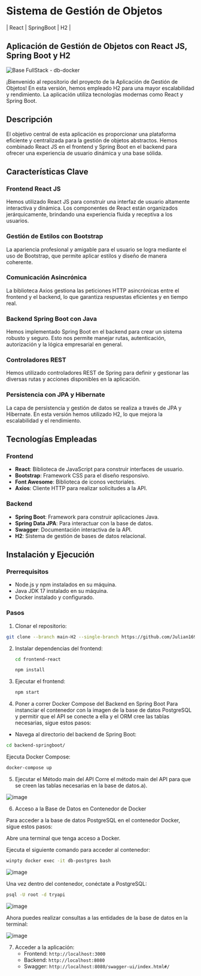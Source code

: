# Sistema de Gestión de Objetos 
| React | SpringBoot | H2 |

## Aplicación de Gestión de Objetos con React JS, Spring Boot y H2

![Base FullStack - db-docker](https://github.com/Julian1699/Base-React-SpringBoot/assets/114323630/86f9361b-84a8-4b19-a0a6-70d41884b8d7)

¡Bienvenido al repositorio del proyecto de la Aplicación de Gestión de Objetos! En esta versión, hemos empleado H2 para una mayor escalabilidad y rendimiento. La aplicación utiliza tecnologías modernas como React y Spring Boot.

## Descripción

El objetivo central de esta aplicación es proporcionar una plataforma eficiente y centralizada para la gestión de objetos abstractos. Hemos combinado React JS en el frontend y Spring Boot en el backend para ofrecer una experiencia de usuario dinámica y una base sólida.

## Características Clave

### Frontend React JS
Hemos utilizado React JS para construir una interfaz de usuario altamente interactiva y dinámica. Los componentes de React están organizados jerárquicamente, brindando una experiencia fluida y receptiva a los usuarios.

### Gestión de Estilos con Bootstrap
La apariencia profesional y amigable para el usuario se logra mediante el uso de Bootstrap, que permite aplicar estilos y diseño de manera coherente.

### Comunicación Asincrónica
La biblioteca Axios gestiona las peticiones HTTP asincrónicas entre el frontend y el backend, lo que garantiza respuestas eficientes y en tiempo real.

### Backend Spring Boot con Java
Hemos implementado Spring Boot en el backend para crear un sistema robusto y seguro. Esto nos permite manejar rutas, autenticación, autorización y la lógica empresarial en general.

### Controladores REST
Hemos utilizado controladores REST de Spring para definir y gestionar las diversas rutas y acciones disponibles en la aplicación.

### Persistencia con JPA y Hibernate
La capa de persistencia y gestión de datos se realiza a través de JPA y Hibernate. En esta versión hemos utilizado H2, lo que mejora la escalabilidad y el rendimiento.

## Tecnologías Empleadas

### Frontend
- **React**: Biblioteca de JavaScript para construir interfaces de usuario.
- **Bootstrap**: Framework CSS para el diseño responsivo.
- **Font Awesome**: Biblioteca de iconos vectoriales.
- **Axios**: Cliente HTTP para realizar solicitudes a la API.

### Backend
- **Spring Boot**: Framework para construir aplicaciones Java.
- **Spring Data JPA**: Para interactuar con la base de datos.
- **Swagger**: Documentación interactiva de la API.
- **H2**: Sistema de gestión de bases de datos relacional.

## Instalación y Ejecución

### Prerrequisitos
- Node.js y npm instalados en su máquina.
- Java JDK 17 instalado en su máquina.
- Docker instalado y configurado.

### Pasos
1. Clonar el repositorio:
   
```bash
git clone --branch main-H2 --single-branch https://github.com/Julian1699/Base-React-SpringBoot.git
```

2. Instalar dependencias del frontend:
    ```bash
    cd frontend-react
    ```

    ```bash
    npm install
    ```

3. Ejecutar el frontend:

    ```bash
    npm start
    ```

4. Poner a correr Docker Compose del Backend en Spring Boot
Para instanciar el contenedor con la imagen de la base de datos PostgreSQL y permitir que el API se conecte a ella y el ORM cree las tablas necesarias, sigue estos pasos:

- Navega al directorio del backend de Spring Boot:

```bash
cd backend-springboot/
```
Ejecuta Docker Compose:

```bash
docker-compose up
```
5. Ejecutar el Método main del API
Corre el método main del API para que se creen las tablas necesarias en la base de datos.a).

![image](https://github.com/Julian1699/Base-React-SpringBoot/assets/114323630/20b0b2db-471a-4dd9-87b2-de7db95e4a22)
   
6. Acceso a la Base de Datos en Contenedor de Docker
   
Para acceder a la base de datos PostgreSQL en el contenedor Docker, sigue estos pasos:

Abre una terminal que tenga acceso a Docker.

Ejecuta el siguiente comando para acceder al contenedor:
   
```bash
winpty docker exec -it db-postgres bash
```
![image](https://github.com/Julian1699/Base-React-SpringBoot/assets/114323630/333c1e49-58a8-4348-8709-7d0bf8901edb)

Una vez dentro del contenedor, conéctate a PostgreSQL:

```bash
psql -U root -d tryapi
```
![image](https://github.com/Julian1699/Base-React-SpringBoot/assets/114323630/8a1b3997-30eb-4ebc-a248-84c83c762062)
   
Ahora puedes realizar consultas a las entidades de la base de datos en la terminal:

![image](https://github.com/Julian1699/Base-React-SpringBoot/assets/114323630/17eee8fe-7b45-4f22-9c5d-5a22f2ce295f)
 
7. Acceder a la aplicación:
   - Frontend: `http://localhost:3000`
   - Backend: `http://localhost:8080`
   - Swagger: `http://localhost:8080/swagger-ui/index.html#/`
